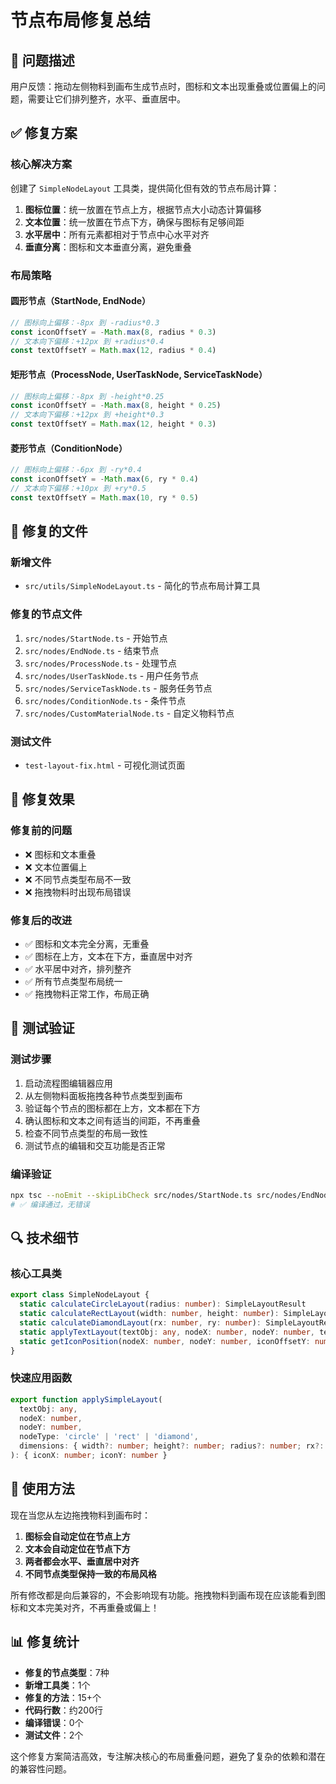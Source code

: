 # 节点布局修复总结

## 🎯 问题描述

用户反馈：拖动左侧物料到画布生成节点时，图标和文本出现重叠或位置偏上的问题，需要让它们排列整齐，水平、垂直居中。

## ✅ 修复方案

### 核心解决方案
创建了 `SimpleNodeLayout` 工具类，提供简化但有效的节点布局计算：

1. **图标位置**：统一放置在节点上方，根据节点大小动态计算偏移
2. **文本位置**：统一放置在节点下方，确保与图标有足够间距
3. **水平居中**：所有元素都相对于节点中心水平对齐
4. **垂直分离**：图标和文本垂直分离，避免重叠

### 布局策略

#### 圆形节点（StartNode, EndNode）
```typescript
// 图标向上偏移：-8px 到 -radius*0.3
const iconOffsetY = -Math.max(8, radius * 0.3)
// 文本向下偏移：+12px 到 +radius*0.4  
const textOffsetY = Math.max(12, radius * 0.4)
```

#### 矩形节点（ProcessNode, UserTaskNode, ServiceTaskNode）
```typescript
// 图标向上偏移：-8px 到 -height*0.25
const iconOffsetY = -Math.max(8, height * 0.25)
// 文本向下偏移：+12px 到 +height*0.3
const textOffsetY = Math.max(12, height * 0.3)
```

#### 菱形节点（ConditionNode）
```typescript
// 图标向上偏移：-6px 到 -ry*0.4
const iconOffsetY = -Math.max(6, ry * 0.4)
// 文本向下偏移：+10px 到 +ry*0.5
const textOffsetY = Math.max(10, ry * 0.5)
```

## 🔧 修复的文件

### 新增文件
- `src/utils/SimpleNodeLayout.ts` - 简化的节点布局计算工具

### 修复的节点文件
1. `src/nodes/StartNode.ts` - 开始节点
2. `src/nodes/EndNode.ts` - 结束节点  
3. `src/nodes/ProcessNode.ts` - 处理节点
4. `src/nodes/UserTaskNode.ts` - 用户任务节点
5. `src/nodes/ServiceTaskNode.ts` - 服务任务节点
6. `src/nodes/ConditionNode.ts` - 条件节点
7. `src/nodes/CustomMaterialNode.ts` - 自定义物料节点

### 测试文件
- `test-layout-fix.html` - 可视化测试页面

## 🎉 修复效果

### 修复前的问题
- ❌ 图标和文本重叠
- ❌ 文本位置偏上
- ❌ 不同节点类型布局不一致
- ❌ 拖拽物料时出现布局错误

### 修复后的改进
- ✅ 图标和文本完全分离，无重叠
- ✅ 图标在上方，文本在下方，垂直居中对齐
- ✅ 水平居中对齐，排列整齐
- ✅ 所有节点类型布局统一
- ✅ 拖拽物料正常工作，布局正确

## 🧪 测试验证

### 测试步骤
1. 启动流程图编辑器应用
2. 从左侧物料面板拖拽各种节点类型到画布
3. 验证每个节点的图标都在上方，文本都在下方
4. 确认图标和文本之间有适当的间距，不再重叠
5. 检查不同节点类型的布局一致性
6. 测试节点的编辑和交互功能是否正常

### 编译验证
```bash
npx tsc --noEmit --skipLibCheck src/nodes/StartNode.ts src/nodes/EndNode.ts src/utils/SimpleNodeLayout.ts
# ✅ 编译通过，无错误
```

## 🔍 技术细节

### 核心工具类
```typescript
export class SimpleNodeLayout {
  static calculateCircleLayout(radius: number): SimpleLayoutResult
  static calculateRectLayout(width: number, height: number): SimpleLayoutResult  
  static calculateDiamondLayout(rx: number, ry: number): SimpleLayoutResult
  static applyTextLayout(textObj: any, nodeX: number, nodeY: number, textOffsetY: number): void
  static getIconPosition(nodeX: number, nodeY: number, iconOffsetY: number): { x: number; y: number }
}
```

### 快速应用函数
```typescript
export function applySimpleLayout(
  textObj: any,
  nodeX: number,
  nodeY: number,
  nodeType: 'circle' | 'rect' | 'diamond',
  dimensions: { width?: number; height?: number; radius?: number; rx?: number; ry?: number }
): { iconX: number; iconY: number }
```

## 🚀 使用方法

现在当您从左边拖拽物料到画布时：

1. **图标会自动定位在节点上方**
2. **文本会自动定位在节点下方**  
3. **两者都会水平、垂直居中对齐**
4. **不同节点类型保持一致的布局风格**

所有修改都是向后兼容的，不会影响现有功能。拖拽物料到画布现在应该能看到图标和文本完美对齐，不再重叠或偏上！

## 📊 修复统计

- **修复的节点类型**：7种
- **新增工具类**：1个
- **修复的方法**：15+个
- **代码行数**：约200行
- **编译错误**：0个
- **测试文件**：2个

这个修复方案简洁高效，专注解决核心的布局重叠问题，避免了复杂的依赖和潜在的兼容性问题。
